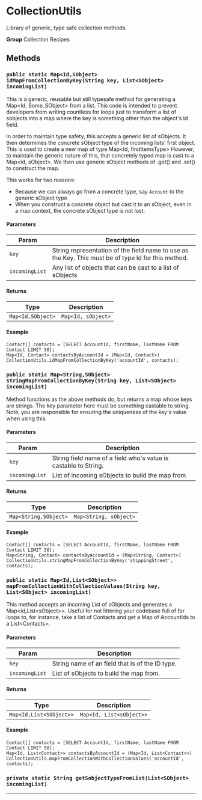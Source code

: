 # CollectionUtils

Library of generic, type safe collection methods.


**Group** Collection Recipes

## Methods
### `public static Map<Id,SObject> idMapFromCollectionByKey(String key, List<SObject> incomingList)`

This is a generic, reusable but still typesafe method for
generating a Map&lt;Id, Some_SObject&gt; from a list. This code is intended to
prevent developers from writing countless for loops just to transform a
list of sobjects into a map where the key is something other than the
object's Id field.

In order to maintain type safety, this accepts a generic list of
sObjects. It then determines the concrete sObject type of the incoming
lists' first object. This is used to create a new map of type
Map&lt;Id, firstItemsType&gt; However, to maintain the generic nature of this,
that concretely typed map is cast to a Map&lt;id, sObject&gt;. We then use
generic sObject methods of .get() and .set() to construct the map.

This works for two reasons:
* Because we can always go from a concrete type, say `Account` to the
  generic sObject type
* When you construct a concrete object but cast it to an sObject, even in
  a map context, the concrete sObject type is not lost.

#### Parameters

|Param|Description|
|---|---|
|`key`|String representation of the field name to use as the Key. This must be of type Id for this method.|
|`incomingList`|Any list of objects that can be cast to a list of sObjects|

#### Returns

|Type|Description|
|---|---|
|`Map<Id,SObject>`|`Map<Id, sObject>`|

#### Example
```apex
Contact[] contacts = [SELECT AccountId, firstName, lastName FROM Contact LIMIT 50];
Map<Id, Contact> contactsByAccountId = (Map<Id, Contact>) CollectionUtils.idMapFromCollectionByKey('accountId', contacts);
```


### `public static Map<String,SObject> stringMapFromCollectionByKey(String key, List<SObject> incomingList)`

Method functions as the above methods do, but returns
a map whose keys are strings. The key parameter here must be something
castable to string. Note, you are responsible for ensuring the uniqueness
of the key's value when using this.

#### Parameters

|Param|Description|
|---|---|
|`key`|String field name of a field who's value is castable to String.|
|`incomingList`|List of incoming sObjects to build the map from|

#### Returns

|Type|Description|
|---|---|
|`Map<String,SObject>`|`Map<String, sObject>`|

#### Example
```apex
Contact[] contacts = [SELECT AccountId, firstName, lastName FROM Contact LIMIT 50];
Map<String, Contact> contactsByAccountId = (Map<String, Contact>) CollectionUtils.stringMapFromCollectionByKey('shippingStreet', contacts);
```


### `public static Map<Id,List<SObject>> mapFromCollectionWithCollectionValues(String key, List<SObject> incomingList)`

This method accepts an incoming List of sObjects
and generates a Map&lt;id,List&lt;sObject&gt;&gt;. Useful for not littering your
codebase full of for loops to, for instance, take a list of Contacts
and get a Map of AccountIds to a List&lt;Contacts&gt;.

#### Parameters

|Param|Description|
|---|---|
|`key`|String name of an field that is of the ID type.|
|`incomingList`|List of sObjects to build the map from.|

#### Returns

|Type|Description|
|---|---|
|`Map<Id,List<SObject>>`|`Map<Id, List<sObject>>`|

#### Example
```apex
Contact[] contacts = [SELECT AccountId, firstName, lastName FROM Contact LIMIT 50];
Map<Id, List<Contact>> contactsByAccountId = (Map<Id, List<Contact>>) CollectionUtils.mapFromCollectionWithCollectionValues('accountId', contacts);
```


### `private static String getSobjectTypeFromList(List<SObject> incomingList)`
---
